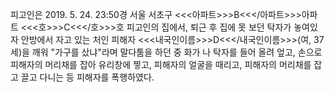 피고인은 2019. 5. 24. 23:50경 서울 서초구 <<<아파트>>>B<<</아파트>>>아파트 <<<호>>>C<<</호>>>호 피고인의 집에서, 퇴근 후 집에 못 보던 탁자가 놓여있자 안방에서 자고 있는 처인 피해자 <<<내국인이름>>>D<<</내국인이름>>>(여, 37세)을 깨워 "가구를 샀냐"라며 말다툼을 하던 중 화가 나 탁자를 들어 올려 엎고, 손으로 피해자의 머리채를 잡아 유리창에 찧고, 피해자의 얼굴을 때리고, 피해자의 머리채를 잡고 끌고 다니는 등 피해자를 폭행하였다.